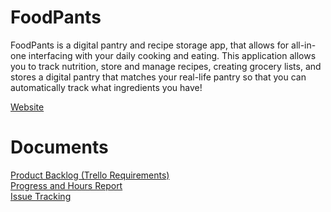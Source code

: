 # FoodPants

FoodPants is a digital pantry and recipe storage app, that allows for all-in-one interfacing with
your daily cooking and eating. This application allows you to track nutrition, store and manage recipes,
creating grocery lists, and stores a digital pantry that matches your real-life pantry so that you can
automatically track what ingredients you have!

<a href="https://sites.google.com/view/foodpants/">Website</a>

<h1>Documents</h1>
<a href="https://trello.com/b/7aSPYcU2/product-backlog">Product Backlog (Trello Requirements)</a>
<br/>
<a href="https://trello.com/b/NX1l7UQG">Progress and Hours Report</a>
<br/>
<a href="https://github.com/boothverse/food-pants/issues">Issue Tracking</a>
